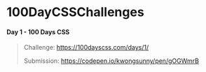 # 100DayCSSChallenges

#### Day 1 - 100 Days CSS
> Challenge: https://100dayscss.com/days/1/
> 
> Submission: https://codepen.io/kwongsunny/pen/gOGWmrB
